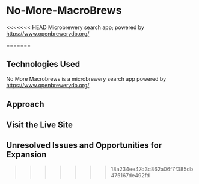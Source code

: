 # No-More-MacroBrews
<<<<<<< HEAD
Microbrewery search app; powered by https://www.openbrewerydb.org/


=======

## Technologies Used
No More Macrobrews is a microbrewery search app powered by https://www.openbrewerydb.org/

## Approach


## Visit the Live Site


## Unresolved Issues and Opportunities for Expansion
>>>>>>> 18a234ee47d3c862a06f7f385db475167de492fd
